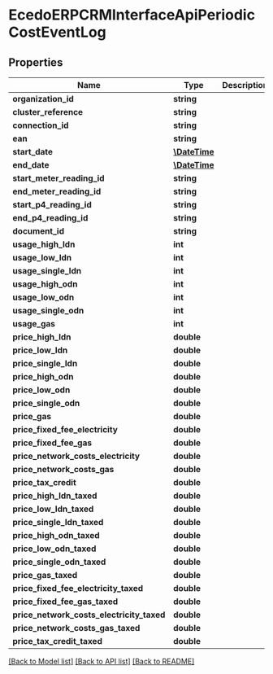 # EcedoERPCRMInterfaceApiPeriodicCostEventLog

## Properties
Name | Type | Description | Notes
------------ | ------------- | ------------- | -------------
**organization_id** | **string** |  | [optional] 
**cluster_reference** | **string** |  | [optional] 
**connection_id** | **string** |  | [optional] 
**ean** | **string** |  | [optional] 
**start_date** | [**\DateTime**](\DateTime.md) |  | [optional] 
**end_date** | [**\DateTime**](\DateTime.md) |  | [optional] 
**start_meter_reading_id** | **string** |  | [optional] 
**end_meter_reading_id** | **string** |  | [optional] 
**start_p4_reading_id** | **string** |  | [optional] 
**end_p4_reading_id** | **string** |  | [optional] 
**document_id** | **string** |  | [optional] 
**usage_high_ldn** | **int** |  | [optional] 
**usage_low_ldn** | **int** |  | [optional] 
**usage_single_ldn** | **int** |  | [optional] 
**usage_high_odn** | **int** |  | [optional] 
**usage_low_odn** | **int** |  | [optional] 
**usage_single_odn** | **int** |  | [optional] 
**usage_gas** | **int** |  | [optional] 
**price_high_ldn** | **double** |  | [optional] 
**price_low_ldn** | **double** |  | [optional] 
**price_single_ldn** | **double** |  | [optional] 
**price_high_odn** | **double** |  | [optional] 
**price_low_odn** | **double** |  | [optional] 
**price_single_odn** | **double** |  | [optional] 
**price_gas** | **double** |  | [optional] 
**price_fixed_fee_electricity** | **double** |  | [optional] 
**price_fixed_fee_gas** | **double** |  | [optional] 
**price_network_costs_electricity** | **double** |  | [optional] 
**price_network_costs_gas** | **double** |  | [optional] 
**price_tax_credit** | **double** |  | [optional] 
**price_high_ldn_taxed** | **double** |  | [optional] 
**price_low_ldn_taxed** | **double** |  | [optional] 
**price_single_ldn_taxed** | **double** |  | [optional] 
**price_high_odn_taxed** | **double** |  | [optional] 
**price_low_odn_taxed** | **double** |  | [optional] 
**price_single_odn_taxed** | **double** |  | [optional] 
**price_gas_taxed** | **double** |  | [optional] 
**price_fixed_fee_electricity_taxed** | **double** |  | [optional] 
**price_fixed_fee_gas_taxed** | **double** |  | [optional] 
**price_network_costs_electricity_taxed** | **double** |  | [optional] 
**price_network_costs_gas_taxed** | **double** |  | [optional] 
**price_tax_credit_taxed** | **double** |  | [optional] 

[[Back to Model list]](../README.md#documentation-for-models) [[Back to API list]](../README.md#documentation-for-api-endpoints) [[Back to README]](../README.md)


